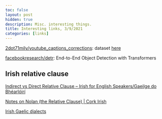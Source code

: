 ```yaml
---
toc: false
layout: post
hidden: true
description: Misc. interesting things.
title: Interesting links, 3/9/2021
categories: [links]
---
```


[2dot71mily/youtube_captions_corrections](https://github.com/2dot71mily/youtube_captions_corrections): dataset [here](https://huggingface.co/datasets/youtube_caption_corrections)

[facebookresearch/detr](https://github.com/facebookresearch/detr/): End-to-End Object Detection with Transformers

## Irish relative clause

[Indirect vs Direct Relative Clause – Irish for English Speakers/Gaeilge do Bhéarlóirí](https://irishforenglishspeakers.wordpress.com/2017/04/10/indirect-vs-direct-relative-clause/)

[Notes on Nolan (the Relative Clause) | Cork Irish](https://corkirish.wordpress.com/2013/01/25/notes-on-nolan-the-relative-clause/)

[Irish Gaelic dialects](https://www3.smo.uhi.ac.uk/gaeilge/gramadach/canuinti.html)
